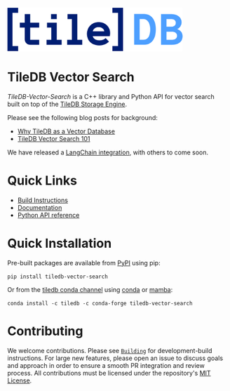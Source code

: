 <a href="https://tiledb.com"><img src="https://github.com/TileDB-Inc/TileDB/raw/main/doc/source/_static/tiledb-logo_color_no_margin_@4x.png" alt="TileDB logo" width="400"></a>

# TileDB Vector Search

_TileDB-Vector-Search_ is a C++ library and Python API for vector search built on top of the [TileDB Storage Engine](https://github.com/TileDB-Inc/TileDB).

Please see the following blog posts for background:

- [Why TileDB as a Vector Database](https://tiledb.com/blog/why-tiledb-as-a-vector-database)
- [TileDB Vector Search 101](https://tiledb.com/blog/tiledb-101-vector-search/)

We have released a [LangChain integration](https://python.langchain.com/docs/integrations/vectorstores/tiledb), with others to come soon.

# Quick Links

- [Build Instructions](https://tiledb-inc.github.io/TileDB-Vector-Search/documentation/Building.html)
- [Documentation](https://tiledb-inc.github.io/TileDB-Vector-Search/)
- [Python API reference](https://tiledb-inc.github.io/TileDB-Vector-Search/documentation/reference/)

# Quick Installation

Pre-built packages are available from [PyPI](https://pypi.org/project/tiledb-vector-search) using pip:

```
pip install tiledb-vector-search
```

Or from the [tiledb conda channel](https://anaconda.org/tiledb/tiledb-vector-search) using
[conda](https://conda.io/docs/) or [mamba](https://github.com/mamba-org/mamba#installation):

```
conda install -c tiledb -c conda-forge tiledb-vector-search
```

# Contributing

We welcome contributions. Please see [`Building`](./documentation/Building.md) for
development-build instructions. For large new
features, please open an issue to discuss goals and approach in order
to ensure a smooth PR integration and review process. All contributions
must be licensed under the repository's [MIT License](./LICENSE).
